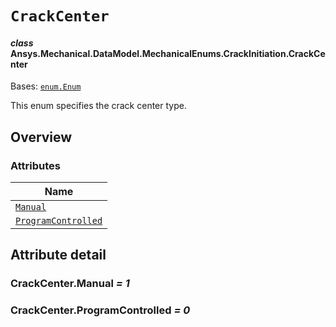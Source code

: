 # `CrackCenter`

<a id="ansys.mechanical.stubs.v242.Ansys.Mechanical.DataModel.MechanicalEnums.CrackInitiation.CrackCenter"></a>

#### *class* Ansys.Mechanical.DataModel.MechanicalEnums.CrackInitiation.CrackCenter

Bases: [`enum.Enum`](https://docs.python.org/3/library/enum.html#enum.Enum)

This enum specifies the crack center type.

<!-- !! processed by numpydoc !! -->

<a id="overview"></a>

## Overview

### Attributes

| Name |
| ------------------------------------------------------- |
| [`Manual`](#CrackCenter.Manual) |
| [`ProgramControlled`](#CrackCenter.ProgramControlled) |

<a id="attribute-detail"></a>

## Attribute detail

<a id="CrackCenter.Manual"></a>

### CrackCenter.Manual *= 1*

<a id="CrackCenter.ProgramControlled"></a>

### CrackCenter.ProgramControlled *= 0*


